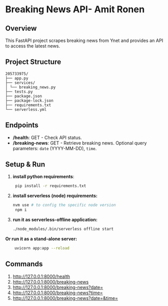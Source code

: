 # Breaking News API- Amit Ronen

## Overview

This FastAPI project scrapes breaking news from Ynet and provides an API to access the latest news.

## Project Structure
``` plaintext
205733975/
├── app.py 
├── services/
│ └── breaking_news.py 
├── tests.py
├── package.json
├── package-lock.json
├── requirements.txt
└── serverless.yml
```

## Endpoints

- **/health**: GET - Check API status.
- **/breaking-news**: GET - Retrieve breaking news. Optional query parameters: `date` (YYYY-MM-DD), `time`.

## Setup & Run

1. **install python requirements**:
   ```bash
    pip install -r requirements.txt
2. **install serverless (node) requirements:**
   ```bash
   nvm use # to config the specific node version
    npm i
3. **run it as serverless-offline application:**
   ```bash
   ./node_modules/.bin/serverless offline start

**Or run it as a stand-alone server:**
```bash
    uvicorn app:app --reload
```

## Commands 
1. http://127.0.0.1:8000/health 
2. http://127.0.0.1:8000/breaking-news 
3. http://127.0.0.1:8000/breaking-news?date= 
4. http://127.0.0.1:8000/breaking-news?time= 
5. http://127.0.0.1:8000/breaking-news?date=&time= 

